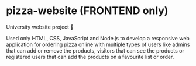# pizza-website (FRONTEND only)
University website project 🍕

Used only HTML, CSS, JavaScript and Node.js to develop a responsive web application for ordering pizza online with multiple types of users like admins that can add or remove the products, visitors that can see the products or registered users that can add the products on a favourite list or order. 
